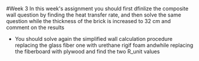 #Week 3
 In this week's assignment you should first dfinlize the composite wall question by finding the heat transfer rate, and then solve the same question while the thickness of the brick is increased to  32 cm and comment on the results 
 
 
 - You should solve again the simplified wall calculation procedure replacing the glass fiber one with urethane rigif foam andwhile replacing the fiberboard with plywood and find the two R_unit values  

